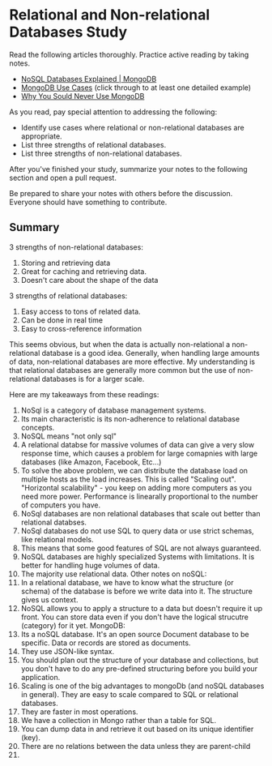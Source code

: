 # Relational and Non-relational Databases Study

Read the following articles thoroughly. Practice active reading by taking notes.

-   [NoSQL Databases Explained | MongoDB](https://www.mongodb.com/nosql-explained)
-   [MongoDB Use Cases](http://docs.mongodb.org/ecosystem/use-cases/) (click
    through to at least one detailed example)
-   [Why You Sould Never Use MongoDB](http://www.sarahmei.com/blog/2013/11/11/why-you-should-never-use-mongodb/)

As you read, pay special attention to addressing the following:

-   Identify use cases where relational or non-relational databases are
    appropriate.
-   List three strengths of relational databases.
-   List three strengths of non-relational databases.

After you've finished your study, summarize your notes to the following section
and open a pull request.

Be prepared to share your notes with others before the discussion. Everyone
should have something to contribute.

## Summary
3 strengths of non-relational databases:
1. Storing and retrieving data
2. Great for caching and retrieving data.
3. Doesn't care about the shape of the data


3 strengths of relational databases:
1. Easy access to tons of related data.
2. Can be done in real time
3. Easy to cross-reference information

This seems obvious, but when the data is actually non-relational a non-relational database is a good idea. Generally, when handling large amounts of data, non-relational databases are more effective. My understanding is that relational databases are generally more common but the use of non-relational databases is for a larger scale. 


Here are my takeaways from these readings:
1. NoSql is a category of database management systems.
2. Its main characteristic is its non-adherence to relational database concepts.
3. NoSQL means "not only sql"
4. A relational databse for massive volumes of data can give a very slow response time, which causes a problem for large comapnies with large databases (like Amazon, Facebook, Etc...)
5. To solve the above problem, we can distribute the database load on multiple hosts as the load increases. This is called "Scaling out". "Horizontal scalability" - you keep on adding more computers as you need more power. Performance is linearally proportional to the number of computers you have.
6. NoSql databases are non relational databases that scale out better than relational databses.
7. NoSql databases do not use SQL to query data or use strict schemas, like relational models.
8. This means that some good features of SQL are not always guaranteed.
9. NoSQL databases are highly specialized Systems with limitations. It is better for handling huge volumes of data.
10. The majority use relational data.
Other notes on noSQL:
11. In a relational database, we have to know what the structure (or schema) of the database is before we write data into it. The structure gives us context.
12. NoSQL allows you to apply a structure to a data but doesn't require it up front. You can store data even if you don't have the logical strucutre (category) for it yet.
MongoDB:
1. Its a noSQL database. It's an open source Document database to be specific. Data or records are stored as documents.
2. They use JSON-like syntax.
3. You should plan out the structure of your database and collections, but you don't have to do any pre-defined structuring before you build your application.
4. Scaling is one of the big advantages to mongoDb (and noSQL databases in general). They are easy to scale compared to SQL or relational databases.
5. They are faster in most operations.
6. We have a collection in Mongo rather than a table for SQL.
7. You can dump data in and retrieve it out based on its unique identifier (key).
8. There are no relations between the data unless they are parent-child
9.
